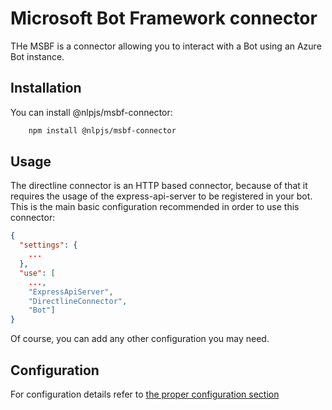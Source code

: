 # Microsoft Bot Framework connector

THe MSBF is a connector allowing you to interact with a Bot using an Azure Bot instance.

## Installation

You can install @nlpjs/msbf-connector:

```bash
    npm install @nlpjs/msbf-connector
```

## Usage

The directline connector is an HTTP based connector, because of that it requires the usage of the express-api-server <!--(**TODO**: add link) component -->to be registered in your bot.
This is the main basic configuration recommended in order to use this connector:

```json
{
  "settings": {
    ...
  },
  "use": [
    ...,
    "ExpressApiServer",
    "DirectlineConnector",
    "Bot"]
}
```

Of course, you can add any other configuration you may need.

## Configuration

For configuration details refer to [the proper configuration section](/configuration#msbf-connector)

